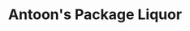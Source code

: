 ---
title: "Antoon's Package Liquor"
url: /natchitoches/antoons-package-liquor/
shop: Spirituosen
---